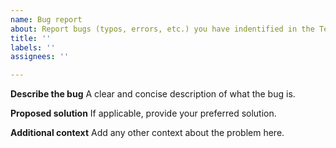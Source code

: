 ```yaml
---
name: Bug report
about: Report bugs (typos, errors, etc.) you have indentified in the Technical Specifications
title: ''
labels: ''
assignees: ''

---
```


**Describe the bug**
A clear and concise description of what the bug is.

**Proposed solution**
If applicable, provide your preferred solution.

**Additional context**
Add any other context about the problem here.
